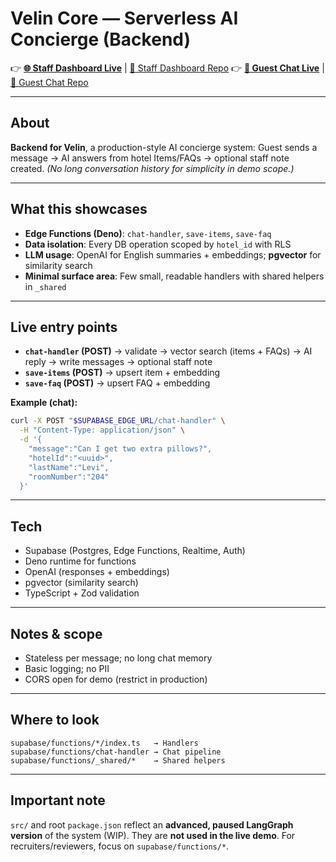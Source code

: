 # Velin Core — Serverless AI Concierge (Backend)

👉 **[🌐 Staff Dashboard Live](https://staff-dashboard-beryl.vercel.app/login)** | [📂 Staff Dashboard Repo](https://github.com/WeitzY/staff-dashboard)
👉 **[💬 Guest Chat Live](https://chat-dashboard-tau-seven.vercel.app/)** | [📂 Guest Chat Repo](https://github.com/WeitzY/chat-dashboard)

---

## About

**Backend for Velin**, a production-style AI concierge system:
Guest sends a message → AI answers from hotel Items/FAQs → optional staff note created.
*(No long conversation history for simplicity in demo scope.)*

---

## What this showcases

* **Edge Functions (Deno)**: `chat-handler`, `save-items`, `save-faq`
* **Data isolation**: Every DB operation scoped by `hotel_id` with RLS
* **LLM usage**: OpenAI for English summaries + embeddings; **pgvector** for similarity search
* **Minimal surface area**: Few small, readable handlers with shared helpers in `_shared`

---

## Live entry points

* **`chat-handler` (POST)** → validate → vector search (items + FAQs) → AI reply → write messages → optional staff note
* **`save-items` (POST)** → upsert item + embedding
* **`save-faq` (POST)** → upsert FAQ + embedding

**Example (chat):**

```bash
curl -X POST "$SUPABASE_EDGE_URL/chat-handler" \
  -H "Content-Type: application/json" \
  -d '{
    "message":"Can I get two extra pillows?",
    "hotelId":"<uuid>",
    "lastName":"Levi",
    "roomNumber":"204"
  }'
```

---

## Tech

* Supabase (Postgres, Edge Functions, Realtime, Auth)
* Deno runtime for functions
* OpenAI (responses + embeddings)
* pgvector (similarity search)
* TypeScript + Zod validation

---

## Notes & scope

* Stateless per message; no long chat memory
* Basic logging; no PII
* CORS open for demo (restrict in production)

---

## Where to look

```
supabase/functions/*/index.ts   → Handlers
supabase/functions/chat-handler → Chat pipeline
supabase/functions/_shared/*    → Shared helpers
```

---

## Important note

`src/` and root `package.json` reflect an **advanced, paused LangGraph version** of the system (WIP).
They are **not used in the live demo**. For recruiters/reviewers, focus on `supabase/functions/*`.
